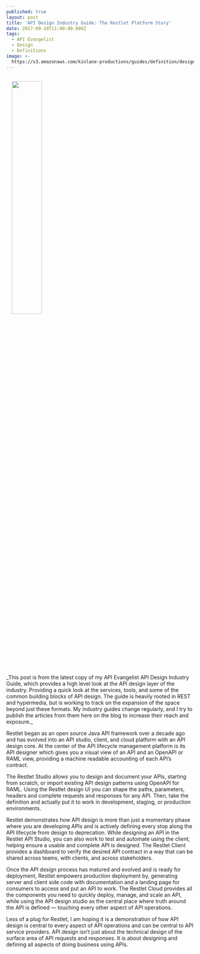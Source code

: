 ```yaml
---
published: true
layout: post
title: 'API Design Industry Guide: The Restlet Platform Story'
date: 2017-09-28T11:00:00.000Z
tags:
  - API Evangelist
  - Design
  - Definitions
image: >-
  https://s3.amazonaws.com/kinlane-productions/guides/definition/design/api-design-industry-guide-the-restlet-platform-story.png
---
```

<p><a href="http://design.apievangelist.com/#Guide"><img src="https://s3.amazonaws.com/kinlane-productions/guides/definition/design/api-design-industry-guide-the-restlet-platform-story.png" aign="right" width="40%" style="padding: 15px;" /></a></p>
_This post is from the latest copy of my API Evangelist API Design Industry Guide, which provides a high level look at the API design layer of the industry. Providing a quick look at the services, tools, and some of the common building blocks of API design. The guide is heavily rooted in REST and hypermedia, but is working to track on the expansion of the space beyond just these formats. My industry guides change regularly, and I try to publish the articles from them here on the blog to increase their reach and exposure._

Restlet began as an open source Java API framework over a decade ago and has evolved into an API studio, client, and cloud platform with an API design core. At the center of the API lifecycle management platform is its API designer which gives you a visual view of an API and an OpenAPI or RAML view, providing a machine readable accounting of each API’s contract.

The Restlet Studio allows you to design and document your APIs, starting from scratch, or import existing API design patterns using OpenAPI for RAML. Using the Restlet design UI you can shape the paths, parameters, headers and complete requests and responses for any API. Then, take the definition and actually put it to work in development, staging, or production environments.

Restlet demonstrates how API design is more than just a momentary phase where you are developing APIs and is actively defining every stop along the API lifecycle from design to deprecation. While designing an API in the Restlet API Studio, you can also work to test and automate using the client, helping ensure a usable and complete API is designed. The Restlet Client provides a dashboard to verify the desired API contract in a way that can be shared across teams, with clients, and across stakeholders.

Once the API design process has matured and evolved and is ready for deployment, Restlet empowers production deployment by, generating server and client side code with documentation and a landing page for consumers to access and put an API to work. The Restlet Cloud provides all the components you need to quickly deploy, manage, and scale an API, while using the API design studio as the central place where truth around the API is defined — touching every other aspect of API operations.

Less of a plug for Restlet, I am hoping it is a demonstration of how API design is central to every aspect of API operations and can be central to API service providers. API design isn’t just about the technical design of the surface area of API requests and responses. It is about designing and defining all aspects of doing business using APIs.


